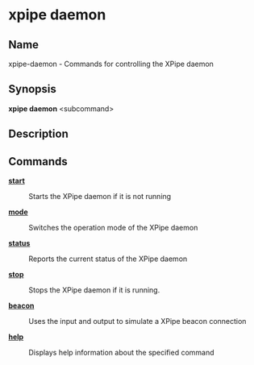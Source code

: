 # xpipe daemon

<h2 id="_name">Name</h2>
<div class="sectionbody">
<p>xpipe-daemon - Commands for controlling the XPipe daemon</p>
</div>
<div class="sect1">
<h2 id="_synopsis">Synopsis</h2>
<div class="sectionbody">
<div class="paragraph">
<p><strong>xpipe daemon</strong> &lt;subcommand&gt;</p>
</div>
</div>
</div>
<div class="sect1">
<h2 id="_description">Description</h2>
<div class="sectionbody">

</div>
</div>
<div class="sect1">
<h2 id="_commands">Commands</h2>
<div class="sectionbody">
<div class="dlist">
<dl>
<dt class="hdlist1"><a href="xpipe-daemon-start"><strong>start</strong></a></dt>
<dd>
<p>Starts the XPipe daemon if it is not running</p>
</dd>
<dt class="hdlist1"><a href="xpipe-daemon-mode"><strong>mode</strong></a></dt>
<dd>
<p>Switches the operation mode of the XPipe daemon</p>
</dd>
<dt class="hdlist1"><a href="xpipe-daemon-status"><strong>status</strong></a></dt>
<dd>
<p>Reports the current status of the XPipe daemon</p>
</dd>
<dt class="hdlist1"><a href="xpipe-daemon-stop"><strong>stop</strong></a></dt>
<dd>
<p>Stops the XPipe daemon if it is running.</p>
</dd>
<dt class="hdlist1"><a href="xpipe-daemon-beacon"><strong>beacon</strong></a></dt>
<dd>
<p>Uses the input and output to simulate a XPipe beacon connection</p>
</dd>
<dt class="hdlist1"><a href="xpipe-daemon-help"><strong>help</strong></a></dt>
<dd>
<p>Displays help information about the specified command</p>
</dd>
</dl>
</div>
</div>
</div>

